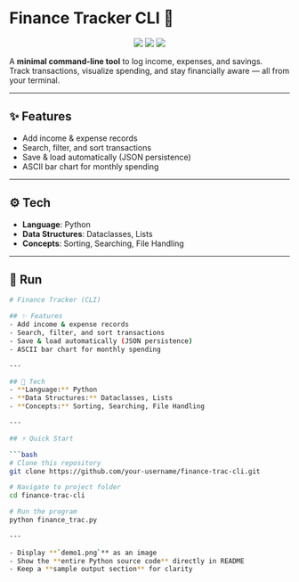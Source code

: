 # Finance Tracker CLI 💼

<p align="center">
  <img src="https://img.shields.io/badge/Language-Python-blue?style=flat-square" />
  <img src="https://img.shields.io/badge/Type-CLI-lightgrey?style=flat-square" />
  <img src="https://img.shields.io/badge/Focus-Finance-success?style=flat-square" />
</p>

A **minimal command-line tool** to log income, expenses, and savings.  
Track transactions, visualize spending, and stay financially aware — all from your terminal.

---

## ✨ Features
- Add income & expense records  
- Search, filter, and sort transactions  
- Save & load automatically (JSON persistence)  
- ASCII bar chart for monthly spending  

---

## ⚙️ Tech
- **Language**: Python  
- **Data Structures**: Dataclasses, Lists  
- **Concepts**: Sorting, Searching, File Handling  

---

## 🚀 Run
```bash
# Finance Tracker (CLI)

## ✨ Features
- Add income & expense records  
- Search, filter, and sort transactions  
- Save & load automatically (JSON persistence)  
- ASCII bar chart for monthly spending  

---

## 🚀 Tech
- **Language:** Python  
- **Data Structures:** Dataclasses, Lists  
- **Concepts:** Sorting, Searching, File Handling  

---

## ⚡ Quick Start

```bash
# Clone this repository
git clone https://github.com/your-username/finance-trac-cli.git

# Navigate to project folder
cd finance-trac-cli

# Run the program
python finance_trac.py

---
 
- Display **`demo1.png`** as an image  
- Show the **entire Python source code** directly in README  
- Keep a **sample output section** for clarity  

